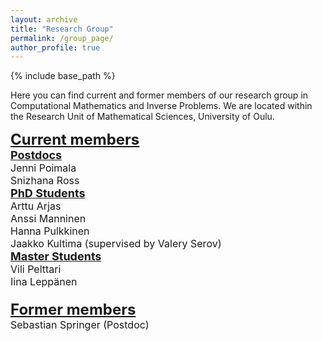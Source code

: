 ```yaml
---
layout: archive
title: "Research Group"
permalink: /group_page/
author_profile: true
---
```


{% include base_path %}

Here you can find current and former members of our research group in Computational Mathematics and Inverse Problems.
We are located within the Research Unit of Mathematical Sciences, University of Oulu.



<font size="5">
<b><u>Current members</u></b><br>
</font>

<font size="4">
<b><u>Postdocs</u></b><br>
</font>

<font size="3">
Jenni Poimala <br>
Snizhana Ross <br>

<font size="4">
<b><u>PhD Students</u></b><br>
</font>

<font size="3">
Arttu Arjas <br>
Anssi Manninen <br>
Hanna Pulkkinen <br>
Jaakko Kultima (supervised by Valery Serov) <br>


<font size="4">
<b><u>Master Students</u></b><br>
</font>

<font size="3">
Vili Pelttari <br>
Iina Leppänen <br>


<br>
<font size="5">
<b><u>Former members</u></b><br>
</font>
Sebastian Springer (Postdoc)


